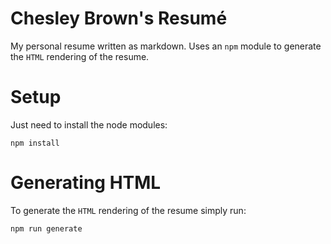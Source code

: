 Chesley Brown's Resumé
======

My personal resume written as markdown. Uses an `npm` module to generate the `HTML` rendering of the resume.

# Setup

Just need to install the node modules:

```
npm install
```

# Generating HTML

To generate the `HTML` rendering of the resume simply run:

```
npm run generate
```